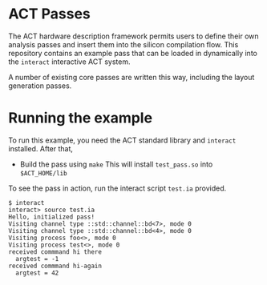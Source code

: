 # ACT Passes

The ACT hardware description framework permits users to define their own analysis passes and insert them into the silicon compilation flow.
This repository contains an example pass that can be loaded in dynamically into the `interact` interactive ACT system.

A number of existing core passes are written this way, including the layout generation passes.

# Running the example

To run this example, you need the ACT standard library and `interact` installed. After that,
   * Build the pass using `make`
This will install `test_pass.so` into `$ACT_HOME/lib`

To see the pass in action, run the interact script `test.ia` provided.
```
$ interact
interact> source test.ia
Hello, initialized pass!
Visiting channel type ::std::channel::bd<7>, mode 0
Visiting channel type ::std::channel::bd<4>, mode 0
Visiting process foo<>, mode 0
Visiting process test<>, mode 0
received commmand hi there
  argtest = -1
received commmand hi-again
  argtest = 42
```
